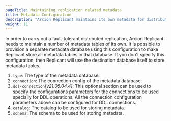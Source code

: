 ```yaml
---
pageTitle: Maintaining replication related metadata
title: Metadata Configuration
description: "Arcion Replicant maintains its own metadata for distributed and fault-tolerant replication. You can configure where to store those metadata in."
weight: 11
---
```


In order to carry out a fault-tolerant distributed replication, Arcion Replicant needs to maintain a number of metadata tables of its own. It is possible to provision a separate metadata database using this configuration to make Replicant store all metadata tables in that database. If you don't specify this configuration, then Replicant will use the destination database itself to store metadata tables.
   
1. `type`: The type of the metadata database.
2. `connection`: The connection config of the metadata database.
3. `ddl-connection`*[v21.05.04.4]*: This optional section can be used to specify the configurations parameters for the connections to be used specially for DDL operations. All the connection configuration parameters above can be configured for DDL connections.
4. `catalog`: The catalog to be used for storing metadata.
5. `schema`: The schema to be used for storing metadata.
